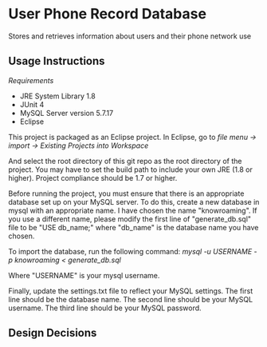 
User Phone Record Database
==========================

Stores and retrieves information about users and their phone network use




Usage Instructions
------------------
*Requirements* 
- JRE System Library 1.8
- JUnit 4
- MySQL Server version 5.7.17
- Eclipse

This project is packaged as an Eclipse project. In Eclipse, go to
*file menu -> import -> Existing Projects into Workspace*

And select the root directory of this git repo as the root directory of the project. You may have to set the build path to include your own JRE (1.8 or higher). Project compliance should be 1.7 or higher. 

Before running the project, you must ensure that there is an appropriate database set up on your MySQL server. To do this, create a new database in mysql with an appropriate name. I have chosen the name "knowroaming". If you use a different name, please modify the first line of "generate_db.sql" file to be "USE db_name;" where "db_name" is the database name you have chosen.

To import the database, run the following command:
*mysql -u USERNAME -p knowroaming < generate_db.sql* 

Where "USERNAME" is your mysql username.

Finally, update the settings.txt file to reflect your MySQL settings. The first line should be the database name. The second line should be your MySQL username. The third line should be your MySQL password.



Design Decisions
------------------